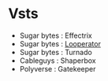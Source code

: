 # Vsts

- Sugar bytes : Effectrix
- Sugar bytes : [Looperator](https://sugar-bytes.de/looperator)
- Sugar bytes : Turnado
- Cableguys : Shaperbox
- Polyverse : Gatekeeper